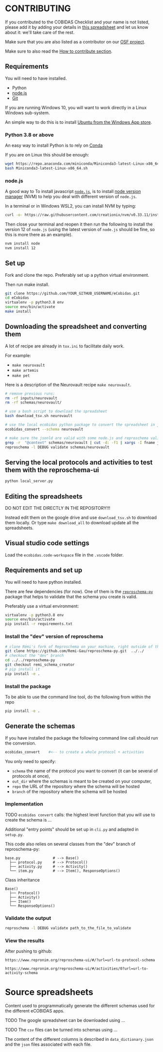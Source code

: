 # CONTRIBUTING

If you contributed to the COBIDAS Checklist and your name is not listed, please
add it by adding your details in
[this spreadsheet](https://docs.google.com/spreadsheets/d/1v_ReviQZLNxg9T5qCYAfMiA-rZupMnWp03PSNVRGpBI/edit?usp=sharing)
and let us know about it: we'll take care of the rest.

Make sure that you are also listed as a contributor on our
[OSF project](https://osf.io/anvqy/).

Make sure to also read the
[How to contribute section](https://remi-gau.github.io/eCobidas/80-how-to-contribute/).

## Requirements

You will need to have installed.

-   Python
-   [node.js](https://nodejs.org/en/)
-   [Git](https://git-scm.com/downloads)

If you are running Windows 10, you will want to work directly in a Linux Windows
sub-system.

An simple way to do this is to install
[Ubuntu from the Windows App store](https://www.microsoft.com/en-us/p/ubuntu-2004-lts/9n6svws3rx71).

### Python 3.8 or above

An easy way to install Python is to rely on
[Conda](https://conda.io/projects/conda/en/latest/user-guide/install/index.html#regular-installation)

If you are on Linux this should be enough:

```bash
wget https://repo.anaconda.com/miniconda/Miniconda3-latest-Linux-x86_64.sh
bash Miniconda3-latest-Linux-x86_64.sh
```

<!-- TODO
check if virtualenv is installed in base conda
-->

### node.js

A good way to To install javascript [`node.js`](https://nodejs.org/en/), is to
install [node version manager](https://github.com/nvm-sh/nvm) (NVM) to help you
deal with different version of `node.js`.

In a terminal or in Windows WSL2, you can install NVM by typing:

```bash
curl -o- https://raw.githubusercontent.com/creationix/nvm/v0.33.11/install.sh | bash
```

Then close your terminal and reopen it then run the following to install the
version 12 of `node.js` (using the latest version of `node.js` should be fine,
so this is more there as an example).

```bash
nvm install node
nvm install 12
```

## Set up

Fork and clone the repo. Preferably set up a python virtual environment.

Then run make install.

```bash
git clone https://github.com/YOUR_GITHUB_USERNAME/eCobidas.git
cd eCobidas
virtualenv -p python3.8 env
source env/bin/activate
make install
```

## Downloading the spreadsheet and converting them

A lot of recipe are already in `tox.ini` to facilitate daily work.

For example:

-   `make neurovault`
-   `make artemis`
-   `make pet`

Here is a description of the Neurovault recipe `make neurovault`.

```bash
# remove previous runs:
rm -rf inputs/neurovault
rm -rf schemas/neurovault/

# use a bash script to download the spreadsheet
bash download_tsv.sh neurovault

# use the local ecobidas python package to convert the spreadsheet in jsonld
ecobidas_convert --schema neurovault

# make sure the jsonld are valid with some node.js and reproschema validation
grep -r  "@context" schemas/neurovault | cut -d: -f1 | xargs -I fname jsonlint -q fname
reproschema -l DEBUG validate schemas/neurovault
```

## Serving the local protocols and activities to test them with the reproschema-ui

```bash
python local_server.py
```

## Editing the spreadsheets

DO NOT EDIT THE DIRECTLY IN THE REPOSITORY!!!

Instead edit them on the google drive and use `download_tsv.sh` to download them
locally. Or type `make download_all` to download update all the spreadsheets.

## Visual studio code settings

Load the `ecobidas.code-workspace` file in the `.vscode` folder.

## Requirements and set up

You will need to have python installed.

There are few dependencies (for now). One of them is the
[`reproschema-py`](https://github.com/ReproNim/reproschema-py) package that
helps to validate that the schema you create is valid.

Preferably use a virtual environment:

```bash
virtualenv -p python3.8 env
source env/bin/activate
pip install -r requirements.txt
```

### Install the "dev" version of reproschema

```bash
# clone Rémi's fork of Reproschema on your machine, right outside of this repo
git clone https://github.com/Remi-Gau/reproschema-py.git  ../../
# checkout the "dev" branch
cd ../../reproschema-py
git checkout remi_schema_creator
# pip install it
pip install -e .
```
### Install the package

To be able to use the command line tool, do the following from within the repo

```bash
pip install -e .
```
## Generate the schemas

If you have installed the package the following command line call should run the
conversion.

```bash
ecobidas_convert    #<-- to create a whole protocol + activities
```

You only need to specify:

-   `schema` the name of the protocol you want to convert (it can be several of protocols at once),
-   `out_dir` where the schemas is meant to be created on your computer,
-   `repo` the URL of the repository where the schema will be hosted
-   `branch` of the repository where the schema will be hosted

### Implementation

TODO `ecobidas convert` calls: the highest level function that you will use to create the schema is ...

<!-- It will go through the csv files in the
[inputs folder](../../inputs/) and turn them into their corresponding
protocol, activity and items. -->

Additional "entry points" should be set up in `cli.py` and adapted in `setup.py`.

This code also relies on several classes from the "dev" branch of reproschema-py:

```text
base.py               # --> Base()
  ├── protocol.py     # --> Protocol()
  ├── activity.py     # --> Activity()
  └── item.py         # --> Item(), ResponseOptions()
```

Class inheritance

```text
Base()
  ├── Protocol()
  ├── Activity()
  ├── Item()
  └── ResponseOptions()
```

### Validate the output

```bash
reproschema -l DEBUG validate path_to_the_file_to_validate
```

### View the results

After pushing to github:

```text
https://www.repronim.org/reproschema-ui/#/?url=url-to-protocol-schema

https://www.repronim.org/reproschema-ui/#/activities/0?url=url-to-activity-schema
```


# Source spreadsheets

Content used to programmatically generate the different schemas used for the different eCOBIDAS apps.

TODO The google spreadsheet can be downloaded using ...

TODO The `csv` files can be turned into schemas using ...

The content of the different columns is described in `data_dictionary.json` and
the `json` files associated with each file.
